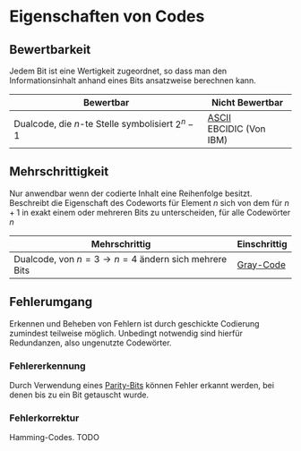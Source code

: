 # Eigenschaften von Codes
## Bewertbarkeit
Jedem Bit ist eine Wertigkeit zugeordnet, so dass man den Informationsinhalt anhand eines Bits ansatzweise berechnen kann.

| Bewertbar                                        | Nicht Bewertbar                                                                                                |
| ------------------------------------------------ | -------------------------------------------------------------------------------------------------------------- |
| Dualcode, die $n$-te Stelle symbolisiert $2^n-1$ | [ASCII](https://de.wikipedia.org/wiki/American_Standard_Code_for_Information_Interchange)<br>EBCIDIC (Von IBM) |

## Mehrschrittigkeit
Nur anwendbar wenn der codierte Inhalt eine Reihenfolge besitzt.
Beschreibt die Eigenschaft des Codeworts für Element $n$ sich von dem für $n+1$ in exakt einem oder mehreren Bits zu unterscheiden, für alle Codewörter $n$

| Mehrschrittig                                                | Einschrittig                                         |
| ------------------------------------------------------------ | ---------------------------------------------------- |
| Dualcode, von $n=3 \rightarrow n=4$ ändern sich mehrere Bits | [Gray-Code](https://de.wikipedia.org/wiki/Gray-Code) |

## Fehlerumgang
Erkennen und Beheben von Fehlern ist durch geschickte Codierung zumindest teilweise möglich. Unbedingt notwendig sind hierfür Redundanzen, also ungenutzte Codewörter.

### Fehlererkennung
Durch Verwendung eines [Parity-Bits](DigitaltechnischeBegriffe.md#Parity) können Fehler erkannt werden, bei denen bis zu ein Bit getauscht wurde.

### Fehlerkorrektur
Hamming-Codes.
TODO
